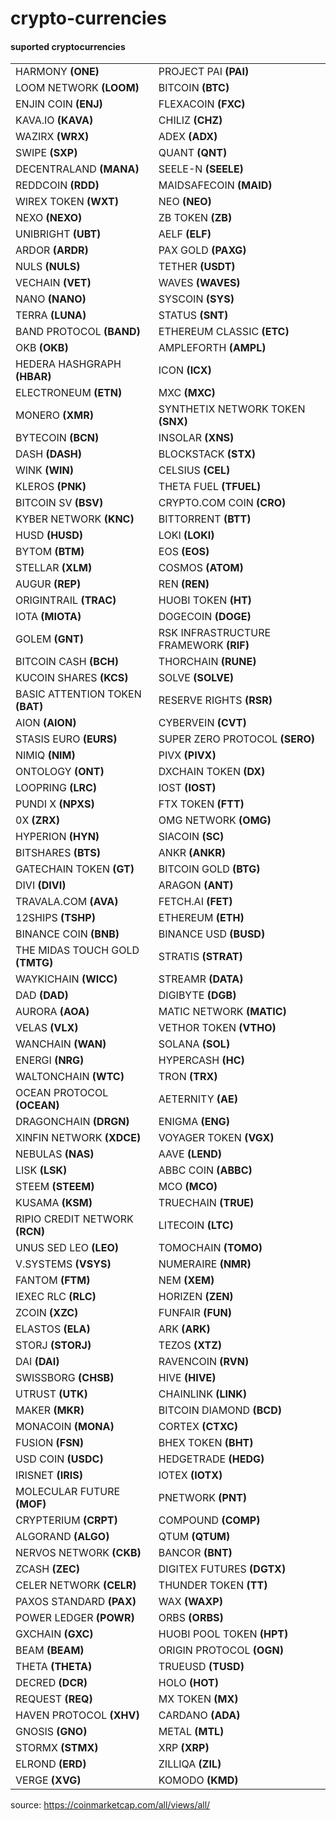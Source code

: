 # crypto-currencies

#### suported cryptocurrencies
<table>
    <tr>
        <td>HARMONY <b>(ONE)</b></td>
        <td>PROJECT PAI <b>(PAI)</b></td>
    </tr>
    <tr>
        <td>LOOM NETWORK <b>(LOOM)</b></td>
        <td>BITCOIN <b>(BTC)</b></td>
    </tr>
    <tr>
        <td>ENJIN COIN <b>(ENJ)</b></td>
        <td>FLEXACOIN <b>(FXC)</b></td>
    </tr>
    <tr>
        <td>KAVA.IO <b>(KAVA)</b></td>
        <td>CHILIZ <b>(CHZ)</b></td>
    </tr>
    <tr>
        <td>WAZIRX <b>(WRX)</b></td>
        <td>ADEX <b>(ADX)</b></td>
    </tr>
    <tr>
        <td>SWIPE <b>(SXP)</b></td>
        <td>QUANT <b>(QNT)</b></td>
    </tr>
    <tr>
        <td>DECENTRALAND <b>(MANA)</b></td>
        <td>SEELE-N <b>(SEELE)</b></td>
    </tr>
    <tr>
        <td>REDDCOIN <b>(RDD)</b></td>
        <td>MAIDSAFECOIN <b>(MAID)</b></td>
    </tr>
    <tr>
        <td>WIREX TOKEN <b>(WXT)</b></td>
        <td>NEO <b>(NEO)</b></td>
    </tr>
    <tr>
        <td>NEXO <b>(NEXO)</b></td>
        <td>ZB TOKEN <b>(ZB)</b></td>
    </tr>
    <tr>
        <td>UNIBRIGHT <b>(UBT)</b></td>
        <td>AELF <b>(ELF)</b></td>
    </tr>
    <tr>
        <td>ARDOR <b>(ARDR)</b></td>
        <td>PAX GOLD <b>(PAXG)</b></td>
    </tr>
    <tr>
        <td>NULS <b>(NULS)</b></td>
        <td>TETHER <b>(USDT)</b></td>
    </tr>
    <tr>
        <td>VECHAIN <b>(VET)</b></td>
        <td>WAVES <b>(WAVES)</b></td>
    </tr>
    <tr>
        <td>NANO <b>(NANO)</b></td>
        <td>SYSCOIN <b>(SYS)</b></td>
    </tr>
    <tr>
        <td>TERRA <b>(LUNA)</b></td>
        <td>STATUS <b>(SNT)</b></td>
    </tr>
    <tr>
        <td>BAND PROTOCOL <b>(BAND)</b></td>
        <td>ETHEREUM CLASSIC <b>(ETC)</b></td>
    </tr>
    <tr>
        <td>OKB <b>(OKB)</b></td>
        <td>AMPLEFORTH <b>(AMPL)</b></td>
    </tr>
    <tr>
        <td>HEDERA HASHGRAPH <b>(HBAR)</b></td>
        <td>ICON <b>(ICX)</b></td>
    </tr>
    <tr>
        <td>ELECTRONEUM <b>(ETN)</b></td>
        <td>MXC <b>(MXC)</b></td>
    </tr>
    <tr>
        <td>MONERO <b>(XMR)</b></td>
        <td>SYNTHETIX NETWORK TOKEN <b>(SNX)</b></td>
    </tr>
    <tr>
        <td>BYTECOIN <b>(BCN)</b></td>
        <td>INSOLAR <b>(XNS)</b></td>
    </tr>
    <tr>
        <td>DASH <b>(DASH)</b></td>
        <td>BLOCKSTACK <b>(STX)</b></td>
    </tr>
    <tr>
        <td>WINK <b>(WIN)</b></td>
        <td>CELSIUS <b>(CEL)</b></td>
    </tr>
    <tr>
        <td>KLEROS <b>(PNK)</b></td>
        <td>THETA FUEL <b>(TFUEL)</b></td>
    </tr>
    <tr>
        <td>BITCOIN SV <b>(BSV)</b></td>
        <td>CRYPTO.COM COIN <b>(CRO)</b></td>
    </tr>
    <tr>
        <td>KYBER NETWORK <b>(KNC)</b></td>
        <td>BITTORRENT <b>(BTT)</b></td>
    </tr>
    <tr>
        <td>HUSD <b>(HUSD)</b></td>
        <td>LOKI <b>(LOKI)</b></td>
    </tr>
    <tr>
        <td>BYTOM <b>(BTM)</b></td>
        <td>EOS <b>(EOS)</b></td>
    </tr>
    <tr>
        <td>STELLAR <b>(XLM)</b></td>
        <td>COSMOS <b>(ATOM)</b></td>
    </tr>
    <tr>
        <td>AUGUR <b>(REP)</b></td>
        <td>REN <b>(REN)</b></td>
    </tr>
    <tr>
        <td>ORIGINTRAIL <b>(TRAC)</b></td>
        <td>HUOBI TOKEN <b>(HT)</b></td>
    </tr>
    <tr>
        <td>IOTA <b>(MIOTA)</b></td>
        <td>DOGECOIN <b>(DOGE)</b></td>
    </tr>
    <tr>
        <td>GOLEM <b>(GNT)</b></td>
        <td>RSK INFRASTRUCTURE FRAMEWORK <b>(RIF)</b></td>
    </tr>
    <tr>
        <td>BITCOIN CASH <b>(BCH)</b></td>
        <td>THORCHAIN <b>(RUNE)</b></td>
    </tr>
    <tr>
        <td>KUCOIN SHARES <b>(KCS)</b></td>
        <td>SOLVE <b>(SOLVE)</b></td>
    </tr>
    <tr>
        <td>BASIC ATTENTION TOKEN <b>(BAT)</b></td>
        <td>RESERVE RIGHTS <b>(RSR)</b></td>
    </tr>
    <tr>
        <td>AION <b>(AION)</b></td>
        <td>CYBERVEIN <b>(CVT)</b></td>
    </tr>
    <tr>
        <td>STASIS EURO <b>(EURS)</b></td>
        <td>SUPER ZERO PROTOCOL <b>(SERO)</b></td>
    </tr>
    <tr>
        <td>NIMIQ <b>(NIM)</b></td>
        <td>PIVX <b>(PIVX)</b></td>
    </tr>
    <tr>
        <td>ONTOLOGY <b>(ONT)</b></td>
        <td>DXCHAIN TOKEN <b>(DX)</b></td>
    </tr>
    <tr>
        <td>LOOPRING <b>(LRC)</b></td>
        <td>IOST <b>(IOST)</b></td>
    </tr>
    <tr>
        <td>PUNDI X <b>(NPXS)</b></td>
        <td>FTX TOKEN <b>(FTT)</b></td>
    </tr>
    <tr>
        <td>0X <b>(ZRX)</b></td>
        <td>OMG NETWORK <b>(OMG)</b></td>
    </tr>
    <tr>
        <td>HYPERION <b>(HYN)</b></td>
        <td>SIACOIN <b>(SC)</b></td>
    </tr>
    <tr>
        <td>BITSHARES <b>(BTS)</b></td>
        <td>ANKR <b>(ANKR)</b></td>
    </tr>
    <tr>
        <td>GATECHAIN TOKEN <b>(GT)</b></td>
        <td>BITCOIN GOLD <b>(BTG)</b></td>
    </tr>
    <tr>
        <td>DIVI <b>(DIVI)</b></td>
        <td>ARAGON <b>(ANT)</b></td>
    </tr>
    <tr>
        <td>TRAVALA.COM <b>(AVA)</b></td>
        <td>FETCH.AI <b>(FET)</b></td>
    </tr>
    <tr>
        <td>12SHIPS <b>(TSHP)</b></td>
        <td>ETHEREUM <b>(ETH)</b></td>
    </tr>
    <tr>
        <td>BINANCE COIN <b>(BNB)</b></td>
        <td>BINANCE USD <b>(BUSD)</b></td>
    </tr>
    <tr>
        <td>THE MIDAS TOUCH GOLD <b>(TMTG)</b></td>
        <td>STRATIS <b>(STRAT)</b></td>
    </tr>
    <tr>
        <td>WAYKICHAIN <b>(WICC)</b></td>
        <td>STREAMR <b>(DATA)</b></td>
    </tr>
    <tr>
        <td>DAD <b>(DAD)</b></td>
        <td>DIGIBYTE <b>(DGB)</b></td>
    </tr>
    <tr>
        <td>AURORA <b>(AOA)</b></td>
        <td>MATIC NETWORK <b>(MATIC)</b></td>
    </tr>
    <tr>
        <td>VELAS <b>(VLX)</b></td>
        <td>VETHOR TOKEN <b>(VTHO)</b></td>
    </tr>
    <tr>
        <td>WANCHAIN <b>(WAN)</b></td>
        <td>SOLANA <b>(SOL)</b></td>
    </tr>
    <tr>
        <td>ENERGI <b>(NRG)</b></td>
        <td>HYPERCASH <b>(HC)</b></td>
    </tr>
    <tr>
        <td>WALTONCHAIN <b>(WTC)</b></td>
        <td>TRON <b>(TRX)</b></td>
    </tr>
    <tr>
        <td>OCEAN PROTOCOL <b>(OCEAN)</b></td>
        <td>AETERNITY <b>(AE)</b></td>
    </tr>
    <tr>
        <td>DRAGONCHAIN <b>(DRGN)</b></td>
        <td>ENIGMA <b>(ENG)</b></td>
    </tr>
    <tr>
        <td>XINFIN NETWORK <b>(XDCE)</b></td>
        <td>VOYAGER TOKEN <b>(VGX)</b></td>
    </tr>
    <tr>
        <td>NEBULAS <b>(NAS)</b></td>
        <td>AAVE <b>(LEND)</b></td>
    </tr>
    <tr>
        <td>LISK <b>(LSK)</b></td>
        <td>ABBC COIN <b>(ABBC)</b></td>
    </tr>
    <tr>
        <td>STEEM <b>(STEEM)</b></td>
        <td>MCO <b>(MCO)</b></td>
    </tr>
    <tr>
        <td>KUSAMA <b>(KSM)</b></td>
        <td>TRUECHAIN <b>(TRUE)</b></td>
    </tr>
    <tr>
        <td>RIPIO CREDIT NETWORK <b>(RCN)</b></td>
        <td>LITECOIN <b>(LTC)</b></td>
    </tr>
    <tr>
        <td>UNUS SED LEO <b>(LEO)</b></td>
        <td>TOMOCHAIN <b>(TOMO)</b></td>
    </tr>
    <tr>
        <td>V.SYSTEMS <b>(VSYS)</b></td>
        <td>NUMERAIRE <b>(NMR)</b></td>
    </tr>
    <tr>
        <td>FANTOM <b>(FTM)</b></td>
        <td>NEM <b>(XEM)</b></td>
    </tr>
    <tr>
        <td>IEXEC RLC <b>(RLC)</b></td>
        <td>HORIZEN <b>(ZEN)</b></td>
    </tr>
    <tr>
        <td>ZCOIN <b>(XZC)</b></td>
        <td>FUNFAIR <b>(FUN)</b></td>
    </tr>
    <tr>
        <td>ELASTOS <b>(ELA)</b></td>
        <td>ARK <b>(ARK)</b></td>
    </tr>
    <tr>
        <td>STORJ <b>(STORJ)</b></td>
        <td>TEZOS <b>(XTZ)</b></td>
    </tr>
    <tr>
        <td>DAI <b>(DAI)</b></td>
        <td>RAVENCOIN <b>(RVN)</b></td>
    </tr>
    <tr>
        <td>SWISSBORG <b>(CHSB)</b></td>
        <td>HIVE <b>(HIVE)</b></td>
    </tr>
    <tr>
        <td>UTRUST <b>(UTK)</b></td>
        <td>CHAINLINK <b>(LINK)</b></td>
    </tr>
    <tr>
        <td>MAKER <b>(MKR)</b></td>
        <td>BITCOIN DIAMOND <b>(BCD)</b></td>
    </tr>
    <tr>
        <td>MONACOIN <b>(MONA)</b></td>
        <td>CORTEX <b>(CTXC)</b></td>
    </tr>
    <tr>
        <td>FUSION <b>(FSN)</b></td>
        <td>BHEX TOKEN <b>(BHT)</b></td>
    </tr>
    <tr>
        <td>USD COIN <b>(USDC)</b></td>
        <td>HEDGETRADE <b>(HEDG)</b></td>
    </tr>
    <tr>
        <td>IRISNET <b>(IRIS)</b></td>
        <td>IOTEX <b>(IOTX)</b></td>
    </tr>
    <tr>
        <td>MOLECULAR FUTURE <b>(MOF)</b></td>
        <td>PNETWORK <b>(PNT)</b></td>
    </tr>
    <tr>
        <td>CRYPTERIUM <b>(CRPT)</b></td>
        <td>COMPOUND <b>(COMP)</b></td>
    </tr>
    <tr>
        <td>ALGORAND <b>(ALGO)</b></td>
        <td>QTUM <b>(QTUM)</b></td>
    </tr>
    <tr>
        <td>NERVOS NETWORK <b>(CKB)</b></td>
        <td>BANCOR <b>(BNT)</b></td>
    </tr>
    <tr>
        <td>ZCASH <b>(ZEC)</b></td>
        <td>DIGITEX FUTURES <b>(DGTX)</b></td>
    </tr>
    <tr>
        <td>CELER NETWORK <b>(CELR)</b></td>
        <td>THUNDER TOKEN <b>(TT)</b></td>
    </tr>
    <tr>
        <td>PAXOS STANDARD <b>(PAX)</b></td>
        <td>WAX <b>(WAXP)</b></td>
    </tr>
    <tr>
        <td>POWER LEDGER <b>(POWR)</b></td>
        <td>ORBS <b>(ORBS)</b></td>
    </tr>
    <tr>
        <td>GXCHAIN <b>(GXC)</b></td>
        <td>HUOBI POOL TOKEN <b>(HPT)</b></td>
    </tr>
    <tr>
        <td>BEAM <b>(BEAM)</b></td>
        <td>ORIGIN PROTOCOL <b>(OGN)</b></td>
    </tr>
    <tr>
        <td>THETA <b>(THETA)</b></td>
        <td>TRUEUSD <b>(TUSD)</b></td>
    </tr>
    <tr>
        <td>DECRED <b>(DCR)</b></td>
        <td>HOLO <b>(HOT)</b></td>
    </tr>
    <tr>
        <td>REQUEST <b>(REQ)</b></td>
        <td>MX TOKEN <b>(MX)</b></td>
    </tr>
    <tr>
        <td>HAVEN PROTOCOL <b>(XHV)</b></td>
        <td>CARDANO <b>(ADA)</b></td>
    </tr>
    <tr>
        <td>GNOSIS <b>(GNO)</b></td>
        <td>METAL <b>(MTL)</b></td>
    </tr>
    <tr>
        <td>STORMX <b>(STMX)</b></td>
        <td>XRP <b>(XRP)</b></td>
    </tr>
    <tr>
        <td>ELROND <b>(ERD)</b></td>
        <td>ZILLIQA <b>(ZIL)</b></td>
    </tr>
    <tr>
        <td>VERGE <b>(XVG)</b></td>
        <td>KOMODO <b>(KMD)</b></td>
</table>

source: https://coinmarketcap.com/all/views/all/

